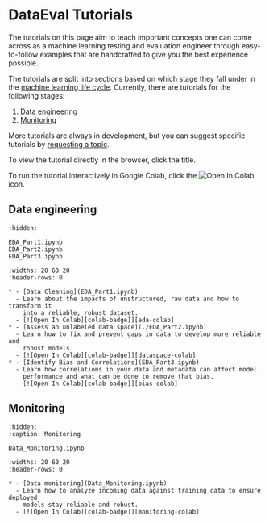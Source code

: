 # DataEval Tutorials

The tutorials on this page aim to teach important concepts one can come across
as a machine learning testing and evaluation engineer through easy-to-follow
examples that are handcrafted to give you the best experience possible.

The tutorials are split into sections based on which stage they fall under in
the [machine learning life cycle](../concepts/workflows/ML_Lifecycle.md).
Currently, there are tutorials for the following stages:

1. [Data engineering](#data-engineering)
2. [Monitoring](#monitoring)

More tutorials are always in development, but you can suggest specific
tutorials by [requesting a topic](../home/contributing.md).

To view the tutorial directly in the browser, click the title.

To run the tutorial interactively in Google Colab, click the
![Open In Colab][colab-badge] icon.

## **Data engineering**

```{toctree}
:hidden:

EDA_Part1.ipynb
EDA_Part2.ipynb
EDA_Part3.ipynb
```

```{list-table}
:widths: 20 60 20
:header-rows: 0

* - [Data Cleaning](EDA_Part1.ipynb)
  - Learn about the impacts of unstructured, raw data and how to transform it
    into a reliable, robust dataset.
  - [![Open In Colab][colab-badge]][eda-colab]
* - [Assess an unlabeled data space](./EDA_Part2.ipynb)
  - Learn how to fix and prevent gaps in data to develop more reliable and
    robust models.
  - [![Open In Colab][colab-badge]][dataspace-colab]
* - [Identify Bias and Correlations](EDA_Part3.ipynb)
  - Learn how correlations in your data and metadata can affect model
    performance and what can be done to remove that bias.
  - [![Open In Colab][colab-badge]][bias-colab]
```

<!-- Ref links -->

<!-- markdownlint-disable MD053 -->
[eda-colab]: https://colab.research.google.com/github/aria-ml/dataeval/blob/v0.86.0/docs/source/tutorials/EDA_Part1.ipynb
[dataspace-colab]: https://colab.research.google.com/github/aria-ml/dataeval/blob/v0.86.0/docs/source/tutorials/EDA_Part2.ipynb
[bias-colab]: https://colab.research.google.com/github/aria-ml/dataeval/blob/v0.86.0/docs/source/tutorials/EDA_Part3.ipynb
<!-- markdownlint-enable MD053 -->

<!-- END DATA ENGINEERING -->

## **Monitoring**

```{toctree}
:hidden:
:caption: Monitoring

Data_Monitoring.ipynb
```

```{list-table}
:widths: 20 60 20
:header-rows: 0

* - [Data monitoring](Data_Monitoring.ipynb)
  - Learn how to analyze incoming data against training data to ensure deployed
    models stay reliable and robust.
  - [![Open In Colab][colab-badge]][monitoring-colab]
```

<!-- ref links -->

<!-- markdownlint-disable MD053 -->
[monitoring-colab]: https://colab.research.google.com/github/aria-ml/dataeval/blob/v0.86.0/docs/source/tutorials/Data_Monitoring.ipynb
<!-- markdownlint-enable MD053 -->

<!-- END MONITORING -->

[colab-badge]: https://colab.research.google.com/assets/colab-badge.svg
